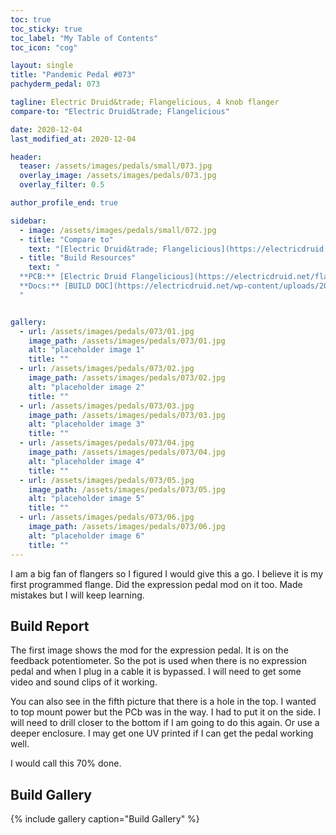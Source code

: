 ```yaml
---
toc: true
toc_sticky: true
toc_label: "My Table of Contents"
toc_icon: "cog"

layout: single
title: "Pandemic Pedal #073"
pachyderm_pedal: 073

tagline: Electric Druid&trade; Flangelicious, 4 knob flanger
compare-to: "Electric Druid&trade; Flangelicious"

date: 2020-12-04
last_modified_at: 2020-12-04

header:
  teaser: /assets/images/pedals/small/073.jpg
  overlay_image: /assets/images/pedals/073.jpg
  overlay_filter: 0.5

author_profile_end: true

sidebar:
  - image: /assets/images/pedals/small/072.jpg
  - title: "Compare to"
    text: "[Electric Druid&trade; Flangelicious](https://electricdruid.net/flangelicious-a-super-dooper-flanger/)"
  - title: "Build Resources"
    text: "
  **PCB:** [Electric Druid Flangelicious](https://electricdruid.net/flangelicious-a-super-dooper-flanger/)<br>
  **Docs:** [BUILD DOC](https://electricdruid.net/wp-content/uploads/2016/05/FlangeliciousConstructionGuide.pdf)
  "


gallery:
  - url: /assets/images/pedals/073/01.jpg
    image_path: /assets/images/pedals/073/01.jpg
    alt: "placeholder image 1"
    title: ""
  - url: /assets/images/pedals/073/02.jpg
    image_path: /assets/images/pedals/073/02.jpg
    alt: "placeholder image 2"
    title: ""
  - url: /assets/images/pedals/073/03.jpg
    image_path: /assets/images/pedals/073/03.jpg
    alt: "placeholder image 3"
    title: ""
  - url: /assets/images/pedals/073/04.jpg
    image_path: /assets/images/pedals/073/04.jpg
    alt: "placeholder image 4"
    title: ""
  - url: /assets/images/pedals/073/05.jpg
    image_path: /assets/images/pedals/073/05.jpg
    alt: "placeholder image 5"
    title: ""
  - url: /assets/images/pedals/073/06.jpg
    image_path: /assets/images/pedals/073/06.jpg
    alt: "placeholder image 6"
    title: ""
---
```


I am a big fan of flangers so I figured I would give this a go. I believe it is my first programmed flange. Did the expression pedal mod on it too. Made mistakes but I will keep learning.

## Build Report

The first image shows the mod for the expression pedal. It is on the feedback potentiometer. So the pot is used when there is no expression pedal and when I plug in a cable it is bypassed. I will need to get some video and sound clips of it working.

You can also see in the fifth picture that there is a hole in the top. I wanted to top mount power but the PCb was in the way. I had to put it on the side. I will need to drill closer to the bottom if I am going to do this again. Or use a deeper enclosure. I may get one UV printed if I can get the pedal working well.

I would call this 70% done.

## Build Gallery

{% include gallery caption="Build Gallery" %}